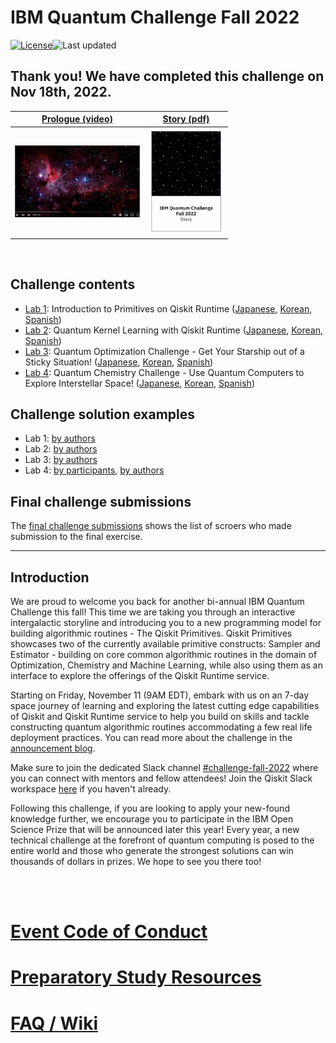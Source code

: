 # IBM Quantum Challenge Fall 2022

[![License](https://img.shields.io/github/license/qiskit-community/ibm-quantum-fall-challenge-22.svg)](https://opensource.org/licenses/Apache-2.0)<!--- long-description-skip-begin -->![Last updated](https://img.shields.io/github/last-commit/qiskit-community/ibm-quantum-fall-challenge-22/main?label=Last%20updated&style=flat)

## Thank you! We have completed this challenge on Nov 18th, 2022.

|[Prologue (video)](https://youtu.be/-oXS7X1I-LM) |[Story (pdf)](./content/Fall_Challenge_Story_English.pdf) |
| --- | --- |
| <img src="./fig/prologue.png" width="200">  | <img src="./fig/story_pdf.png" width="120">|
<br/>

## Challenge contents
- [Lab 1](./content/lab-1/lab1.ipynb): 
Introduction to Primitives on Qiskit Runtime ([Japanese](./content/lab-1/lab1-ja.ipynb), [Korean](./content/lab-1/lab1-ko.ipynb), [Spanish](./content/lab-1/lab1-es.ipynb))
- [Lab 2](./content/lab-2/lab2.ipynb): Quantum Kernel Learning with Qiskit Runtime ([Japanese](./content/lab-2/lab2-ja.ipynb), [Korean](./content/lab-2/lab2-ko.ipynb), [Spanish](./content/lab-2/lab2-es.ipynb))
- [Lab 3](./content/lab-3/lab3.ipynb): Quantum Optimization Challenge - Get Your Starship out of a Sticky Situation! ([Japanese](./content/lab-3/lab3-ja.ipynb), [Korean](./content/lab-3/lab3-ko.ipynb), [Spanish](./content/lab-3/lab3-es.ipynb))
- [Lab 4](./content/lab-4/lab4.ipynb): Quantum Chemistry Challenge - Use Quantum Computers to Explore Interstellar Space! ([Japanese](./content/lab-4/lab4-ja.ipynb), [Korean](./content/lab-4/lab4-ko.ipynb), [Spanish](./content/lab-4/lab4-es.ipynb))

## Challenge solution examples
- Lab 1: [by authors](./solutions-by-authors/lab-1/lab1.ipynb)
- Lab 2: [by authors](./solutions-by-authors/lab-2/lab2.ipynb)
- Lab 3: [by authors](./solutions-by-authors/lab-3/lab3.ipynb)
- Lab 4: [by participants](./solutions-by-participants/lab-4), [by authors](./solutions-by-authors/lab-4/lab4.ipynb)

## Final challenge submissions
The [final challenge submissions](final-challenge-submissions.md) shows the list of scroers who made submission to the final exercise.

--------------------------------
## Introduction
We are proud to welcome you back for another bi-annual IBM Quantum Challenge this fall! This time we are taking you through an interactive intergalactic storyline and introducing you to a new programming model for building algorithmic routines - The Qiskit Primitives. Qiskit Primitives showcases two of the currently available primitive constructs: Sampler and Estimator - building on core common algorithmic routines in the domain of Optimization, Chemistry and Machine Learning, while also using them as an interface to explore the offerings of the Qiskit Runtime service.

Starting on Friday, November 11 (9AM EDT), embark with us on an 7-day space journey of learning and exploring the latest cutting edge capabilities of Qiskit and Qiskit Runtime service to help you build on skills and tackle constructing quantum algorithmic routines accommodating a few real life deployment practices. You can read more about the challenge in the [announcement blog](https://www.research.ibm.com/blog/quantum-challenge-fall-2022).  

Make sure to join the dedicated Slack channel [#challenge-fall-2022](https://qiskit.slack.com/archives/C0466L7D5CG) where you can connect with mentors and fellow attendees! Join the Qiskit Slack workspace [here](https://ibm.co/joinqiskitslack) if you haven't already. 

Following this challenge, if you are looking to apply your new-found knowledge further, we encourage you to participate in the IBM Open Science Prize that will be announced later this year! Every year, a new technical challenge at the forefront of quantum computing is posed to the entire world and those who generate the strongest solutions can win thousands of dollars in prizes. We hope to see you there too!

<br><br>

# [Event Code of Conduct](https://github.com/qiskit-community/ibm-quantum-fall-challenge-22/blob/main/code%20of%20conduct-for-participants.md)

# [Preparatory Study Resources](https://github.com/qiskit-community/ibm-quantum-challenge-fall-22/blob/main/preliminary_content.md)

# [FAQ / Wiki](https://github.com/qiskit-community/ibm-quantum-challenge-fall-22/wiki)
